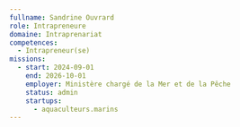 ```yaml
---
fullname: Sandrine Ouvrard
role: Intrapreneure
domaine: Intraprenariat
competences:
  - Intrapreneur(se)
missions:
  - start: 2024-09-01
    end: 2026-10-01
    employer: Ministère chargé de la Mer et de la Pêche
    status: admin
    startups:
      - aquaculteurs.marins
---
```

